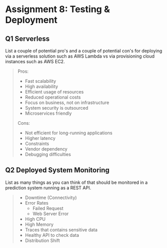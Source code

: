 # Assignment 8: Testing & Deployment

## Q1 Serverless
List a couple of potential pro's and a couple of potential con's for deploying via a serverless solution such as AWS Lambda vs via provisioning cloud instances such as AWS EC2.

> Pros:
>
> * Fast scalability
> * High availability
> * Efficient usage of resources
> * Reduced operational costs
> * Focus on business, not on infrastructure
> * System security is outsourced
> * Microservices friendly
>
> Cons:
>
> * Not efficient for long-running applications
> * Higher latency
> * Constraints
> * Vendor dependency
> * Debugging difficulties

## Q2 Deployed System Monitoring
List as many things as you can think of that should be monitored in a prediction system running as a REST API.

> * Downtime (Connectivity)
> * Error Rates
>   * Failed Request
>   * Web Server Error
> * High CPU
> * High Memory
> * Traces that contains sensitive data
> * Healthy API to check data
> * Distribution Shift
